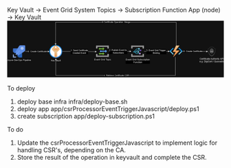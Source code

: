 Key Vault -> Event Grid System Topics -> Subscription Function App (node) -> Key Vault 
![Alt text](diagram.png)

To deploy
1. deploy base infra infra/deploy-base.sh
2. deploy app app/csrProcessorEventTriggerJavascript/deploy.ps1
3. create subscription app/deploy-subscription.ps1

To do
1. Update the csrProcessorEventTriggerJavascript to implement logic for handling CSR's, depending on the CA.
2. Store the result of the operation in keyvault and complete the CSR.